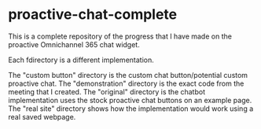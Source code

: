 # proactive-chat-complete
This is a complete repository of the progress that I have made on the proactive Omnichannel 365 chat widget.

Each fdirectory is a different implementation.

The "custom button" directory is the custom chat button/potential custom proactive chat.
The "demonstration" directory is the exact code from the meeting that I created.
The "original" directory is the chatbot implementation uses the stock proactive chat buttons on an example page.
The "real site" directory shows how the implementation would work using a real saved webpage.
